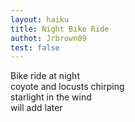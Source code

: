 ```yaml
---
layout: haiku
title: Night Bike Ride
authot: Jrbrown09
test: false
---
```


Bike ride at night <br>
coyote and locusts chirping <br>
starlight in the wind <br>
will add later